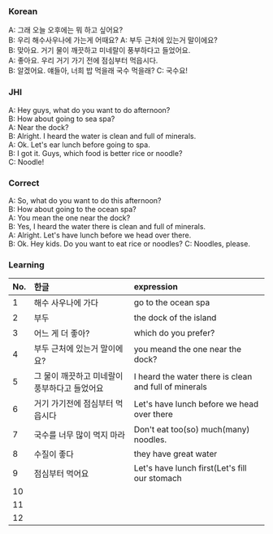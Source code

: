 ### Korean

A: 그래 오늘 오후에는 뭐 하고 싶어요?    
B: 우리 해수사우나에 가는게 어때요? 
A: 부두 근처에 있는거 말이에요?    
B: 맞아요. 거기 물이 깨끗하고 미네랄이 풍부하다고 들었어요.  
A: 좋아요. 우리 거기 가기 전에 점심부터 먹읍시다.    
B: 알겠어요. 얘들아, 너희 밥 먹을래 국수 먹을래?
C: 국수요!  


### JHI

A: Hey guys, what do you want to do afternoon?   
B: How about going to sea spa?  
A: Near the dock?    
B: Alright. I heard the water is clean and full of minerals.   
A: Ok. Let's ear lunch before going to spa.    
B: I got it. Guys, which food is better rice or noodle?  
C: Noodle!  



### Correct
A: So, what do you want to do this afternoon?      
B: How about going to the ocean spa?  
A: You mean the one near the dock?      
B: Yes, I heard the water there is clean and full of minerals.     
A: Alright. Let's have lunch before we head over there.      
B: Ok. Hey kids. Do you want to eat rice or noodles?
C: Noodles, please.  



### Learning

| No. | 한글 | expression |  
| :--- | :--- | :--- |   
| 1 | 해수 사우나에 가다 | go to the ocean spa |  
| 2 | 부두 | the dock of the island |  
| 3 | 어느 게 더 좋아? | which do you prefer?  |  
| 4 | 부두 근처에 있는거 말이에요? | you meand the one near the dock? |  
| 5 | 그 물이 깨끗하고 미네랄이 풍부하다고 들었어요 | I heard the water there is clean and full of minerals |  
| 6 | 거기 가기전에 점심부터 먹읍시다| Let's have lunch before we head over there |  
| 7 | 국수를 너무 많이 먹지 마라 | Don't eat too(so) much(many) noodles. |  
| 8 | 수질이 좋다 | they have great water|  
| 9 | 점심부터 먹어요 |Let's have lunch first(Let's fill our stomach |  
| 10|  | |  
| 11 |  |  |  
| 12 |  |  |  
